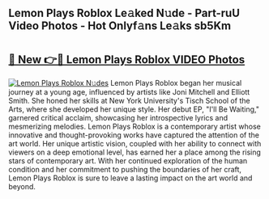## Lemon Plays Roblox Le𝚊ked N𝚞de - Part-ruU Video Photos - Hot Onlyf𝚊ns Le𝚊ks sb5Km

# <h2><a href="http://ab63669.deff.icu/?id=Lemon+Plays+Roblox">🔗 New 👉🔴 Lemon Plays Roblox VIDEO Photos</a></h2>

[![Lemon Plays Roblox N𝚞des](https://i.imgur.com/rIISA9y.gif)](http://ab63669.deff.icu/?id=Lemon+Plays+Roblox)
Lemon Plays Roblox began her musical journey at a young age, influenced by artists like Joni Mitchell and Elliott Smith. She honed her skills at New York University's Tisch School of the Arts, where she developed her unique style. Her debut EP, "I'll Be Waiting," garnered critical acclaim, showcasing her introspective lyrics and mesmerizing melodies. Lemon Plays Roblox is a contemporary artist whose innovative and thought-provoking works have captured the attention of the art world. Her unique artistic vision, coupled with her ability to connect with viewers on a deep emotional level, has earned her a place among the rising stars of contemporary art. With her continued exploration of the human condition and her commitment to pushing the boundaries of her craft, Lemon Plays Roblox is sure to leave a lasting impact on the art world and beyond.
